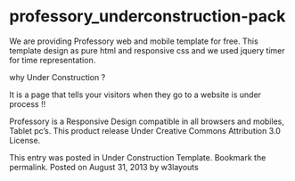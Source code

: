 # professory_underconstruction-pack

We are providing Professory web and mobile template for free. This template design as pure html and responsive css and we used jquery timer for time representation.

why Under Construction ?

It is a page that tells your visitors when they go to a website is under process !!

Professory is a Responsive Design compatible in all browsers and mobiles, Tablet pc’s. This product release Under Creative Commons Attribution 3.0 License.

This entry was posted in Under Construction Template. Bookmark the permalink. Posted on August 31, 2013 by w3layouts
